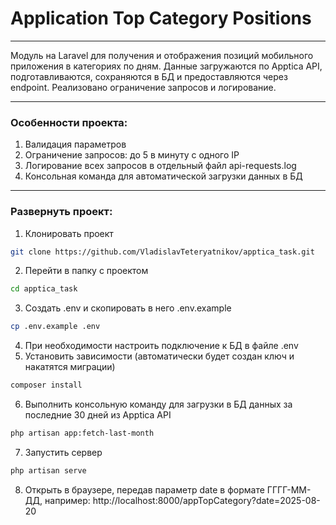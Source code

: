 # Application Top Category Positions
___
Модуль на Laravel для получения и отображения позиций мобильного приложения в категориях по дням.
Данные загружаются по Apptica API, подготавливаются, сохраняются в БД и предоставляются через endpoint.
Реализовано ограничение запросов и логирование.
___
### Особенности проекта:
1. Валидация параметров
2. Ограничение запросов: до 5 в минуту с одного IP
3. Логирование всех запросов в отдельный файл api-requests.log
4. Консольная команда для автоматической загрузки данных в БД
___

### Развернуть проект:
1. Клонировать проект
```bash
git clone https://github.com/VladislavTeteryatnikov/apptica_task.git
```
2. Перейти в папку с проектом
```bash
cd apptica_task
```
3. Создать .env и скопировать в него .env.example
```bash
cp .env.example .env
```
4. При необходимости настроить подключение к БД в файле .env
5. Установить зависимости (автоматически будет создан ключ и накатятся миграции)
```bash
composer install
```
6. Выполнить консольную команду для загрузки в БД данных за последние 30 дней из Apptica API
```bash
php artisan app:fetch-last-month
```
7. Запустить сервер
```bash
php artisan serve
```
8. Открыть в браузере, передав параметр date в формате ГГГГ-ММ-ДД, например:
   http://localhost:8000/appTopCategory?date=2025-08-20
